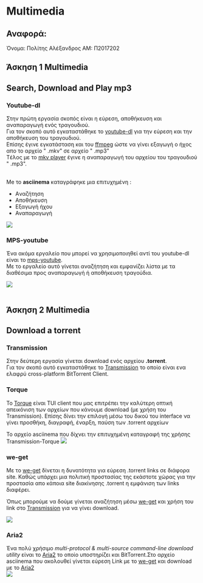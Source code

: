 
# Multimedia

  ## Αναφορά:

Όνομα: Πολίτης Αλέξανδρος
AM: Π2017202


  ## Άσκηση 1 Multimedia
   ## Search, Download and Play mp3
   ### Youtube-dl
   
   Στην πρώτη εργασία σκοπός είναι η εύρεση, αποθήκευση και αναπαραγωγή ενός τραγουδιού.</br>
   Για τον σκοπό αυτό εγκαταστάθηκε το <a href="https://github.com/ytdl-org/youtube-dl">youtube-dl</a> για την εύρεση και την αποθήκευση του τραγουδιού.</br>
   Επίσης έγινε εγκατάσταση και του <a href="https://www.ffmpeg.org/">ffmpeg</a> ώστε να γίνει εξαγωγή ο ήχος απο το αρχείο " .mkv" σε αρχείο " .mp3" </br>
   Tέλος με το <a href="https://github.com/mpv-player/mpv">mkv player</a> έγινε η αναπαραγωγή του αρχείου του τραγουδιού " .mp3".</br></br>
   
   Me το <b>asciinema</b> καταγράφηκε μια επιτυχημένη :
  <ul>
    <li>Aναζήτηση</li>
    <li>Aποθήκευση</li>
    <li>Εξαγωγή ήχου</li>
    <li>Αναπαραγωγή</li>
  </ul>
   
   <a href="https://asciinema.org/a/8haJ9uf622aphIyZLqHqeCIMF" target="_self"><img src="https://asciinema.org/a/8haJ9uf622aphIyZLqHqeCIMF.svg" /></a>
   
   ### MPS-youtube
  Ένα ακόμα εργαλείο που μπορεί να χρησιμοποιηθεί αντί του youtube-dl είναι το <a href="https://github.com/mps-youtube/mps-youtube">mps-youtube</a>. </br>
  Με το εργαλείο αυτό γίνεται αναζήτηση και εμφανίζει λίστα με τα διαθέσιμα προς αναπαραγωγή ή αποθήκευση τραγούδια.</br>
  
  <a href="https://asciinema.org/a/zo5gxZeH9cT3VkpLMAaQhCbuo" target="_blank"><img src="https://asciinema.org/a/zo5gxZeH9cT3VkpLMAaQhCbuo.svg" /></a>
  </br>
  </br>
   
   ## Άσκηση 2 Multimedia
   ## Download a torrent
   ### Transmission
   
   Στην δεύτερη εργασία γίνεται download ενός αρχείου <b>.torrent</b>.</br>
   Για τον σκοπό αυτό εγκαταστάθηκε το <a href="https://wiki.archlinux.org/index.php/Transmission">Transmission</a> το οποίο είναι ενα ελαφρύ cross-platform BitTorrent Client.</br>
   
   ### Torque 
    
   To <a href="https://github.com/dylanaraps/torque" target="_blank">Torque</a> είναι TUI client που μας επιτρέπει την καλύτερη οπτική απεικόνιση των αρχείων που κάνουμε download (με χρήση του Transmission). Επίσης δίνει την επιλογή μέσω του δικού του interface να γίνει προσθήκη, διαγραφή, έναρξη, παύση των .torrent αρχείων </br>
   
   Το αρχείο asciinema που δίχνει την επιτυχημένη καταγραφή της χρήσης Transmission-Torque
   <a href="https://asciinema.org/a/9t9iMk6tFcMpkZ0tcy5uOyC1D" target="_blank"><img src="https://asciinema.org/a/9t9iMk6tFcMpkZ0tcy5uOyC1D.svg" /></a></br>
  
  ### we-get
  
  Με το <a href="https://github.com/rachmadaniHaryono/we-get" target="_blank">we-get</a> δίνεται η δυνατότητα για εύρεση .torrent links σε διάφορα site. Καθώς υπάρχει μια πολιτική προστασίας της εκάστοτε χώρας για την προστασία απο κάποια site διακίνησης .torrent η εμφάνιση των links διαφέρει.
  
  Όπως μπορούμε να δούμε γίνεται αναζήτηση μέσω <a href="#we-get">we-get</a> και χρήση του link στο <a href="#Transmission">Transmission</a> για να γίνει download.</br>
  
  <a href="https://asciinema.org/a/EkzTDiStqqrRM1AUuE7I5qW9g" target="_blank"><img src="https://asciinema.org/a/EkzTDiStqqrRM1AUuE7I5qW9g.svg" /></a></br>
  
### Aria2

 Ένα πολύ χρήσιμο <i>multi-protocol & multi-source command-line download utility</i> είναι το <a href="https://aria2.github.io/" target="_blank">Aria2</a> το οποίο υποστηρίζει και BitTorrent.Στο αρχείο asciinema που ακολουθεί γίνεται εύρεση Link με το <a href="#we-get">we-get</a> και download με το <a href="#Aria2">Aria2</a>
 </br>
 <a href="https://asciinema.org/a/vc8YqIqCLQBaF6lC6Zmpz7DgH" target="_blank"><img src="https://asciinema.org/a/vc8YqIqCLQBaF6lC6Zmpz7DgH.svg" /></a>
 
 
